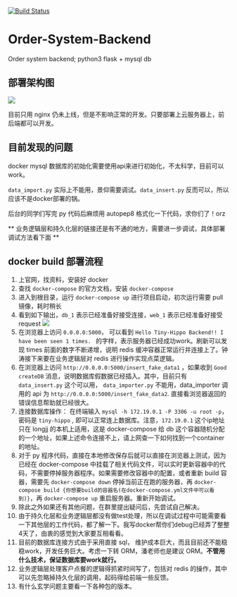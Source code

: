 [![Build Status](https://travis-ci.org/rookies-sysu/Order-System-Backend.svg?branch=docker)](https://travis-ci.org/rookies-sysu/Order-System-Backend)

# Order-System-Backend
Order system backend; python3 flask + mysql db

## 部署架构图

![](https://raw.githubusercontent.com/rookies-sysu/Dashboard/master/imgs/deployment_img.png)

目前只用 nginx 仍未上线，但是不影响正常的开发。只要部署上云服务器上，前后端都可以开发。

## 目前发现的问题

docker mysql 数据库的初始化需要使用api来进行初始化，不太科学，目前可以work。

`data_import.py` 实际上不能用，景仰需要调试。`data_insert.py` 反而可以，所以应该不是docker部署的锅。

后台的同学们写完 py 代码后麻烦用 autopep8 格式化一下代码，求你们了！orz


** 业务逻辑层和持久化层的链接还是有不通的地方，需要进一步调试，具体部署调试方法看下面 **


## docker build 部署流程

1. 上官网，找资料，安装好 docker
2. 查找 `docker-compose` 的官方文档，安装 `docker-compose`
3. 进入到根目录，运行 `docker-compose up` 进行项目启动，初次运行需要 pull 镜像，耗时稍长
4. 看到如下输出，`db_1` 表示已经准备好接受连接，`web_1` 表示已经准备好接受 request ![](https://raw.githubusercontent.com/rookies-sysu/Dashboard/master/imgs/docker-compose-flask-mysql-res.png)
5. 在浏览器上访问 `0.0.0.0:5000`， 可以看到 `Hello Tiny-Hippo Backend!! I have been seen 1 times. ` 的字样，表示服务器已经成功work。刷新可以发现 times 前面的数字不断递增，说明 redis 缓冲容器正常运行并连接上了。钟涛接下来要在业务逻辑层对 redis 进行操作实现点菜逻辑。
6. 在浏览器上访问 `http://0.0.0.0:5000/insert_fake_data1` ，如果收到 `Good createDB` 消息，说明数据库假数据已经插入。其中，目前只有 `data_insert.py` 这个可以用， `data_importer.py` 不能用，data_importer 调用的 api 为 `http://0.0.0.0:5000/insert_fake_data2`. 直接看浏览器返回的错误信息帮助就已经很大。
7. 连接数据库操作： 在终端输入 `mysql -h 172.19.0.1 -P 3306 -u root -p`， 密码是 `tiny-hippo` , 即可以正常连上数据库。注意，`172.19.0.1` 这个ip地址只在 longjj 的本机上适用，这是 docker-compose 给 db 这个容器随机分配的一个地址，如果上述命令连接不上，请上网查一下如何找到一个container的地址。
8. 对于 py 程序代码，直接在本地修改保存后就可以直接在浏览器上测试，因为已经在 docker-compose 中挂载了相关代码文件，可以实时更新容器中的代码，不需要停掉服务器程序。如果需要修改容器中的配置，或者重新 build 容器，需要先 `docker-compose down` 停掉当前正在跑的服务器，再 `docker-compose build {你想要build的容器名(在docker-compose.yml文件中可以看到)}`，再 `docker-compose up` 重启服务器。重新开始调试。
9. 除此之外如果还有其他问题，在群里提出疑问后，先尝试自己解决。
10. 由于持久化层和业务逻辑层都没有做test处理，所以在调试过程中可能需要看一下其他层的工作代码，都了解一下。我写docker帮你们debug已经弄了整整4天了，由衷的感觉到大家要互相看看。
11. 目前的数据库连接方式由于采用直接 sql， 维护成本巨大，而且目前还不能稳稳work，开发任务巨大。考虑一下转 ORM，潘老师也是建议 ORM。**不管用什么技术，保证数据库要work就行。**
12. 业务逻辑层处理客户点餐的逻辑得抓紧时间写了，包括对 redis 的操作，其中可以先忽略掉持久化层的调用，起码得给前端一些反馈。
13. 有什么玄学问题主要看一下各种包的版本。
